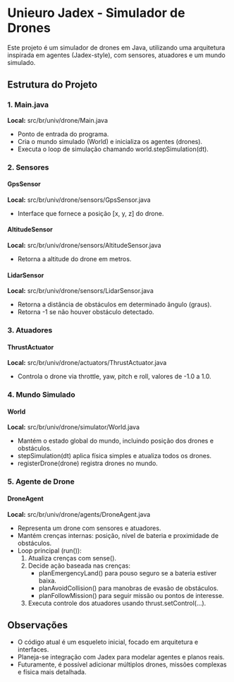 # Unieuro Jadex - Simulador de Drones

Este projeto é um simulador de drones em Java, utilizando uma arquitetura inspirada em agentes (Jadex-style), com sensores, atuadores e um mundo simulado.

## Estrutura do Projeto

### 1. Main.java
**Local:** src/br/univ/drone/Main.java  
- Ponto de entrada do programa.  
- Cria o mundo simulado (World) e inicializa os agentes (drones).  
- Executa o loop de simulação chamando world.stepSimulation(dt).

### 2. Sensores

#### GpsSensor
**Local:** src/br/univ/drone/sensors/GpsSensor.java  
- Interface que fornece a posição [x, y, z] do drone.

#### AltitudeSensor
**Local:** src/br/univ/drone/sensors/AltitudeSensor.java  
- Retorna a altitude do drone em metros.

#### LidarSensor
**Local:** src/br/univ/drone/sensors/LidarSensor.java  
- Retorna a distância de obstáculos em determinado ângulo (graus).  
- Retorna -1 se não houver obstáculo detectado.

### 3. Atuadores

#### ThrustActuator
**Local:** src/br/univ/drone/actuators/ThrustActuator.java  
- Controla o drone via throttle, yaw, pitch e roll, valores de -1.0 a 1.0.  

### 4. Mundo Simulado

#### World
**Local:** src/br/univ/drone/simulator/World.java  
- Mantém o estado global do mundo, incluindo posição dos drones e obstáculos.  
- stepSimulation(dt) aplica física simples e atualiza todos os drones.  
- registerDrone(drone) registra drones no mundo.

### 5. Agente de Drone

#### DroneAgent
**Local:** src/br/univ/drone/agents/DroneAgent.java  
- Representa um drone com sensores e atuadores.  
- Mantém crenças internas: posição, nível de bateria e proximidade de obstáculos.  
- Loop principal (run()):
  1. Atualiza crenças com sense().  
  2. Decide ação baseada nas crenças:
     - planEmergencyLand() para pouso seguro se a bateria estiver baixa.  
     - planAvoidCollision() para manobras de evasão de obstáculos.  
     - planFollowMission() para seguir missão ou pontos de interesse.  
  3. Executa controle dos atuadores usando thrust.setControl(...).  

## Observações
- O código atual é um esqueleto inicial, focado em arquitetura e interfaces.  
- Planeja-se integração com Jadex para modelar agentes e planos reais.  
- Futuramente, é possível adicionar múltiplos drones, missões complexas e física mais detalhada.
